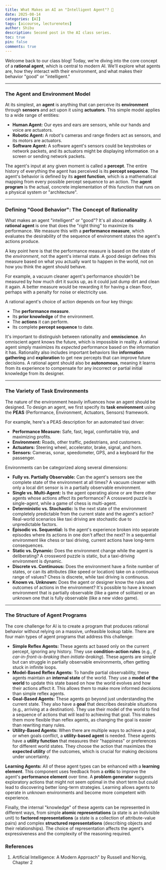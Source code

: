 ```yaml
---
title: What Makes an AI an "Intelligent Agent"? 🤖
date: 2025-08-14
categories: [AI]
tags: [aicourse, lecturenotes]
author: Shibu
description: Second post in the AI class series.
toc: true
pin: false
comments: true
---
```


Welcome back to our class blog! Today, we're diving into the core concept of a **rational agent**, which is central to modern AI. We'll explore what agents are, how they interact with their environment, and what makes their behavior "good" or "intelligent."

---

### The Agent and Environment Model

At its simplest, an **agent** is anything that can perceive its **environment** through **sensors** and act upon it using **actuators**. This simple model applies to a wide range of entities:
- **Human Agent:** Our eyes and ears are sensors, while our hands and voice are actuators.
- **Robotic Agent:** A robot's cameras and range finders act as sensors, and its motors are actuators.
- **Software Agent:** A software agent's sensors could be keystrokes or network packets, and its actuators might be displaying information on a screen or sending network packets.

The agent's input at any given moment is called a **percept**. The entire history of everything the agent has perceived is its **percept sequence**. The agent's behavior is defined by its **agent function**, which is a mathematical mapping from every possible percept sequence to an action. The **agent program** is the actual, concrete implementation of this function that runs on a physical system or "architecture".

---

### Defining "Good Behavior": The Concept of Rationality

What makes an agent "intelligent" or "good"? It's all about **rationality**. A **rational agent** is one that does the "right thing" to maximize its performance. We measure this with a **performance measure**, which evaluates the desirability of the sequence of environment states the agent's actions produce.

A key point here is that the performance measure is based on the state of the _environment_, not the agent's internal state. A good design defines this measure based on what you actually want to happen in the world, not on how you think the agent should behave.

For example, a vacuum cleaner agent's performance shouldn't be measured by how much dirt it sucks up, as it could just dump dirt and clean it again. A better measure would be rewarding it for having a clean floor, perhaps with a penalty for noise or electricity use.

A rational agent's choice of action depends on four key things:

- The  **performance measure**.
- Its **prior knowledge** of the environment.
- The **actions** it can perform.
- Its complete **percept sequence** to date.

It's important to distinguish between rationality and **omniscience**. An omniscient agent knows the future, which is impossible in reality. A rational agent simply maximizes its _expected_ performance based on the information it has. Rationality also includes important behaviors like **information gathering** and **exploration** to get new percepts that can improve future decisions. A rational agent should also be **autonomous**, meaning it learns from its experience to compensate for any incorrect or partial initial knowledge from its designer.

---

### The Variety of Task Environments

The nature of the environment heavily influences how an agent should be designed. To design an agent, we first specify its **task environment** using the **PEAS** (Performance, Environment, Actuators, Sensors) framework.

For example, here's a PEAS description for an automated taxi driver:
- **Performance Measure:** Safe, fast, legal, comfortable trip, and maximizing profits.
- **Environment:** Roads, other traffic, pedestrians, and customers.
- **Actuators:** Steering wheel, accelerator, brake, signal, and horn.
- **Sensors:** Cameras, sonar, speedometer, GPS, and a keyboard for the passenger.

Environments can be categorized along several dimensions:

- **Fully vs. Partially Observable:** Can the agent's sensors see the complete state of the environment at all times? A vacuum cleaner with only a local dirt sensor is in a partially observable environment.
- **Single vs. Multi-Agent:** Is the agent operating alone or are there other agents whose actions affect its performance? A crossword puzzle is single-agent, while a game of chess is multi-agent.
- **Deterministic vs. Stochastic:** Is the next state of the environment completely predictable from the current state and the agent's action? Real-world scenarios like taxi driving are stochastic due to unpredictable factors.
- **Episodic vs. Sequential:** Is the agent's experience broken into separate episodes where its actions in one don't affect the next? In a sequential environment like chess or taxi driving, current actions have long-term consequences.
- **Static vs. Dynamic:** Does the environment change while the agent is deliberating? A crossword puzzle is static, but a taxi-driving environment is dynamic.
- **Discrete vs. Continuous:** Does the environment have a finite number of states, or can its attributes (like speed or location) take on a continuous range of values? Chess is discrete, while taxi driving is continuous.
- **Known vs. Unknown:** Does the agent or designer know the rules and outcomes of actions in the environment? It's possible to have a known environment that is partially observable (like a game of solitaire) or an unknown one that is fully observable (like a new video game).

---

### The Structure of Agent Programs

The core challenge for AI is to create a program that produces rational behavior without relying on a massive, unfeasible lookup table. There are four main types of agent programs that address this challenge:

- **Simple Reflex Agents:** These agents act based only on the current percept, ignoring any history. They use **condition-action rules** (e.g., _if car-in-front-is-braking then initiate-braking_). These agents are simple but can struggle in partially observable environments, often getting stuck in infinite loops.
- **Model-Based Reflex Agents:** To handle partial observability, these agents maintain an **internal state** of the world. They use a **model of the world** to update this state based on how the world evolves and how their actions affect it. This allows them to make more informed decisions than simple reflex agents.
- **Goal-Based Agents:** These agents go beyond just understanding the current state. They also have a **goal** that describes desirable situations (e.g., arriving at a destination). They use their model of the world to find a sequence of actions that will lead to achieving that goal. This makes them more flexible than reflex agents, as changing the goal is easier than rewriting many rules.
- **Utility-Based Agents:** When there are multiple ways to achieve a goal, or when goals conflict, a **utility-based agent** is needed. These agents have a **utility function** that measures their "happiness" or preferences for different world states. They choose the action that maximizes the **expected utility** of the outcomes, which is crucial for making decisions under uncertainty.

**Learning Agents:** All of these agent types can be enhanced with a **learning element**. This component uses feedback from a **critic** to improve the agent's **performance element** over time. A **problem generator** suggests exploratory actions that might not seem optimal in the short term but could lead to discovering better long-term strategies. Learning allows agents to operate in unknown environments and become more competent with experience.

Finally, the internal "knowledge" of these agents can be represented in different ways, from simple **atomic representations** (a state is an indivisible unit) to **factored representations** (a state is a collection of attribute-value pairs) and complex **structured representations** (describing objects and their relationships). The choice of representation affects the agent's expressiveness and the complexity of the reasoning required.

### References
1. Artificial Intelligence: A Modern Approach" by Russell and Norvig, Chapter 2
